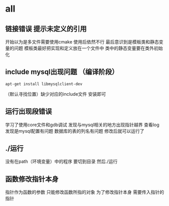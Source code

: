 # all

## 链接错误 提示未定义的引用

开始以为是多文件需要使用cmake 使用后依然不行 最后意识到是模板类和静态变量的问题
模板类最好把实现和定义放在一个文件中 类中的静态变量要在类外初始化

## include mysql出现问题 （编译阶段）

```shell
apt-get install libmysqlclient-dev
```

（默认寻找位置）缺少对应的include文件 安装即可

## 运行出现段错误

学习了使用core文件和gdb调试 发现与mysql相关的地方出现指针越界 查看log 发现是mysql配置有问题 数据库的表的列名有问题 修改后就可以运行了

## ./运行

没有在path（环境变量）中的程序 要切到目录 然后./运行

## 函数修改指针本身

指针作为函数的参数 只能修改函数所指的对象 为了修改指针本身 需要传入指针的指针

